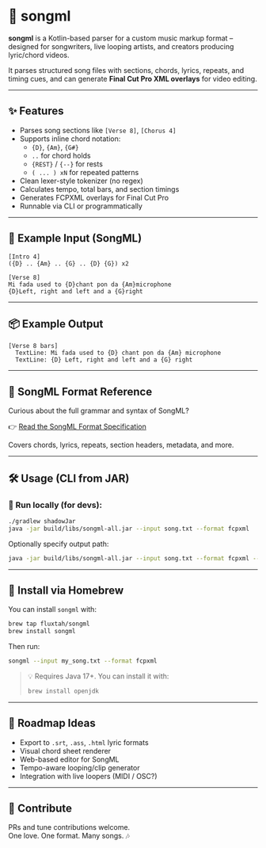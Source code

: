 # 🎵 songml

**songml** is a Kotlin-based parser for a custom music markup format – designed for songwriters, live looping artists, and creators producing lyric/chord videos.

It parses structured song files with sections, chords, lyrics, repeats, and timing cues, and can generate **Final Cut Pro XML overlays** for video editing.

---

## ✨ Features

- Parses song sections like `[Verse 8]`, `[Chorus 4]`
- Supports inline chord notation:
  - `{D}`, `{Am}`, `{G#}`
  - `..` for chord holds
  - `{REST}` / `{--}` for rests
  - `( ... ) xN` for repeated patterns
- Clean lexer-style tokenizer (no regex)
- Calculates tempo, total bars, and section timings
- Generates FCPXML overlays for Final Cut Pro
- Runnable via CLI or programmatically

---

## 🎤 Example Input (SongML)

```text
[Intro 4]
({D} .. {Am} .. {G} .. {D} {G}) x2

[Verse 8]
Mi fada used to {D}chant pon da {Am}microphone
{D}Left, right and left and a {G}right
```

---

## 📦 Example Output

```
[Verse 8 bars]
  TextLine: Mi fada used to {D} chant pon da {Am} microphone
  TextLine: {D} Left, right and left and a {G} right
```

---

## 📘 SongML Format Reference

Curious about the full grammar and syntax of SongML?

👉 [Read the SongML Format Specification](./docs/songml-format.md)

Covers chords, lyrics, repeats, section headers, metadata, and more.

---

## 🛠️ Usage (CLI from JAR)

### 🧪 Run locally (for devs):

```bash
./gradlew shadowJar
java -jar build/libs/songml-all.jar --input song.txt --format fcpxml
```

Optionally specify output path:

```bash
java -jar build/libs/songml-all.jar --input song.txt --format fcpxml --output song.fcpxml
```

---

## 🍺 Install via Homebrew

You can install `songml` with:

```bash
brew tap fluxtah/songml
brew install songml
```

Then run:

```bash
songml --input my_song.txt --format fcpxml
```

> 💡 Requires Java 17+. You can install it with:
> ```bash
> brew install openjdk
> ```

---

## 🔮 Roadmap Ideas

- Export to `.srt`, `.ass`, `.html` lyric formats
- Visual chord sheet renderer
- Web-based editor for SongML
- Tempo-aware looping/clip generator
- Integration with live loopers (MIDI / OSC?)

---

## 🤝 Contribute

PRs and tune contributions welcome.  
One love. One format. Many songs. 🎶
